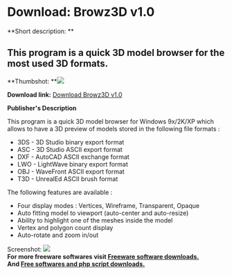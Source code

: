 # Download: Browz3D v1.0

**Short description: **

## This program is a quick 3D model browser for the most used 3D formats.

  
**Thumbshot: **![](http://www.freewarefiles.com/screenshot/browz3d_md.gif)   
  
**Download link:** [Download Browz3D v1.0](http://freesoftwares.boysofts.com/BrowzD-V_program_4257.html)  
  

**Publisher's Description**  
  

This program is a quick 3D model browser for Windows 9x/2K/XP which allows to
have a 3D preview of models stored in the following file formats :

  * 3DS - 3D Studio binary export format 
  * ASC - 3D Studio ASCII export format 
  * DXF - AutoCAD ASCII exchange format 
  * LWO - LightWave binary export format 
  * OBJ - WaveFront ASCII export format 
  * T3D - UnrealEd ASCII brush format 

The following features are available :

  * Four display modes : Vertices, Wireframe, Transparent, Opaque 
  * Auto fitting model to viewport (auto-center and auto-resize) 
  * Ability to highlight one of the meshes inside the model 
  * Vertex and polygon count display 
  * Auto-rotate and zoom in/out 

  
  
Screenshot: ![](http://www.freewarefiles.com/screenshot/browz3d.gif)  
**For more freeware softwares visit [Freeware software downloads.](http://freesoftwares.boysofts.com/)**   
**And [Free softwares and php script downloads.](http://www.boysofts.com/)**

